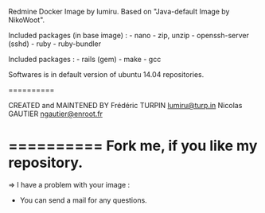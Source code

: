 Redmine Docker Image by lumiru.
	Based on "Java-default Image by NikoWoot".

Included packages (in base image) : - nano
									- zip, unzip
									- openssh-server (sshd)
									- ruby
									- ruby-bundler

Included packages : - rails (gem)
					- make
					- gcc

Softwares is in default version of ubuntu 14.04 repositories.

==========

CREATED and MAINTENED BY
Frédéric TURPIN <lumiru@turp.in>
Nicolas GAUTIER <ngautier@enroot.fr>

==========
	Fork me, if you like my repository.
==========

=> I have a problem with your image :
- You can send a mail for any questions.